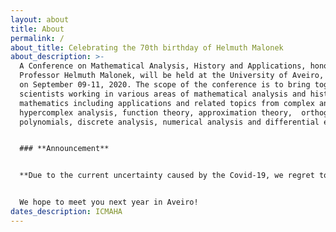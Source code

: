 ```yaml
---
layout: about
title: About
permalink: /
about_title: Celebrating the 70th birthday of Helmuth Malonek
about_description: >-
  A Conference on Mathematical Analysis, History and Applications, honoring
  Professor Helmuth Malonek, will be held at the University of Aveiro, Portugal,
  on September 09-11, 2020. The scope of the conference is to bring together
  scientists working in various areas of mathematical analysis and history of
  mathematics including applications and related topics from complex and
  hypercomplex analysis, function theory, approximation theory,  orthogonal
  polynomials, discrete analysis, numerical analysis and differential equations.


  ### **Announcement**


  **Due to the current uncertainty caused by the Covid-19, we regret to inform that the conference  has been POSTPONED to a date of next year (not yet determined). We apologize for any inconvenience this may cause. Details will be posted as they become available.**


  We hope to meet you next year in Aveiro!
dates_description: ICMAHA
---
```

